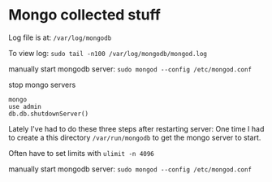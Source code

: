 
# Mongo collected stuff

Log file is at: `/var/log/mongodb`

To view log: `sudo tail -n100 /var/log/mongodb/mongod.log`

manually start mongodb server: `sudo mongod --config /etc/mongod.conf`

stop mongo servers
```shell
mongo
use admin
db.db.shutdownServer()
```


Lately I've had to do these three steps after restarting server:
One time I had to create a this directory `/var/run/mongodb` to get the mongo server to start.

Often have to set limits with `ulimit -n 4096`

manually start mongodb server: `sudo mongod --config /etc/mongod.conf`